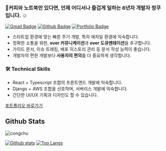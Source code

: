 ### 👋커피와 노트북만 있다면, 언제 어디서나 즐겁게 일하는 6년차 개발자 정쿠입니다. ☺️

[![Gmail Badge](https://img.shields.io/badge/-cookie00421@gmail.com-c14438?style=flat&logo=Gmail&logoColor=white&link=mailto:cookie00421@gmail.com)](mailto:cookie00421@gmail.com) [![Github Badge](https://img.shields.io/badge/-congchu-grey?style=flat&logo=github&logoColor=white&link=https://github.com/congchu/)](https://www.github.com/congchu/) [![Portfolio Badge](https://img.shields.io/badge/portfolio-web-blue?style=flat&link=https://google.co.kr/)](https://google.co.kr/) 

- 스타트업 환경에 맞는 빠른 주기 개발, 특히 애자일 환경에 익숙합니다.
- 정확한 소통을 위한, **over 커뮤니케이션**과 **over 도큐멘테이션**을 추구합니다.
- 가이드 문서, 이슈 트래킹, 배포 히스토리 관리 등 문서 작성 능력이 좋습니다.
- 개발자의 편한 개발보다 **사용자의 편의**를 더 중요하게 생각합니다.

### 🛠 Technical Skills

- React + Typescript 조합의 프론트엔드 개발에 익숙합니다.
- Django + AWS 조합을 선호하며, 서버리스 개발에 익숙합니다.
- 간단한 UI/UX 기획과 디자인도 할 수 있습니다.

[포트폴리오 바로가기](https://www.notion.so/FullStack-Programmer-12a087212d21471abfce21cb3c347298)


## Github Stats
<p align=left> <img src=https://komarev.com/ghpvc/?username=congchu alt=congchu /> </p>

[![Github stats](https://github-readme-stats.vercel.app/api?username=congchu&show_icons=true&include_all_commits=true)](https://github.com/congchu/github-readme-stats)
[![Top Langs](https://github-readme-stats.vercel.app/api/top-langs/?username=congchu&layout=compact)](https://github.com/congchu/github-readme-stats)
